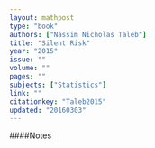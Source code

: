 ```yaml
---
layout: mathpost
type: "book"
authors: ["Nassim Nicholas Taleb"]
title: "Silent Risk"
year: "2015"
issue: ""
volume: ""
pages: ""
subjects: ["Statistics"]
link: ""
citationkey: "Taleb2015"
updated: "20160303"
---
```


####Notes
